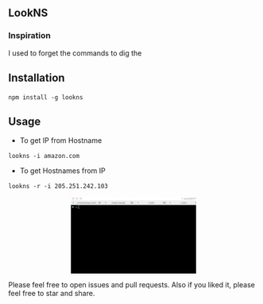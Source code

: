 ## LookNS

### Inspiration
I used to forget the commands to dig the

## Installation

```
npm install -g lookns
```

## Usage

* To get IP from Hostname
```
lookns -i amazon.com

```

* To get Hostnames from IP
```
lookns -r -i 205.251.242.103

```

<!-- ![gif](./lookns.gif) -->
<img style="display: block;
    margin-left: auto;
    margin-right: auto;
    width: 50%;" src="lookns.gif">

Please feel free to open issues and pull requests.
Also if you liked it, please feel free to star and share.